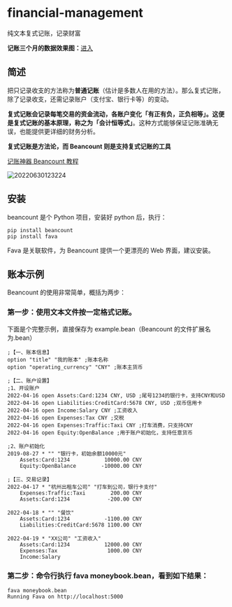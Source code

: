 # financial-management

纯文本复式记账，记录财富

**记账三个月的数据效果图：**[进入](https://github.com/full-docs/financial-management-basic/issues/1)

## 简述

把只记录收支的方法称为**普通记账**（估计是多数人在用的方法）。那么复式记账，除了记录收支，还需记录账户（支付宝、银行卡等）的变动。

**复式记账会记录每笔交易的资金流动，各账户变化「有正有负，正负相等」。这便是复式记账的基本原理，称之为「会计恒等式」**。这种方式能够保证记账准确无误，也能提供更详细的财务分析。

**复式记账是方法论，而 Beancount 则是支持复式记账的工具**

[记账神器 Beancount 教程](https://sspai.com/post/59777)

![20220630123224](https://cdn.jsdelivr.net/gh/wudg/picgo@master/images/books/20220630123224.png)

## 安装

beancount 是个 Python 项目，安装好 python 后，执行：

```shell
pip install beancount
pip install fava
```

Fava 是关联软件，为 Beancount 提供一个更漂亮的 Web 界面，建议安装。

## 账本示例

Beancount 的使用非常简单，概括为两步：

### 第一步：使用文本文件按一定格式记账。

下面是个完整示例，直接保存为 example.bean（Beancount 的文件扩展名为.bean）

```bean
;【一、账本信息】
option "title" "我的账本" ;账本名称
option "operating_currency" "CNY" ;账本主货币

;【二、账户设置】
;1、开设账户
2022-04-16 open Assets:Card:1234 CNY, USD ;尾号1234的银行卡，支持CNY和USD
2022-04-16 open Liabilities:CreditCard:5678 CNY, USD ;双币信用卡
2022-04-16 open Income:Salary CNY ;工资收入
2022-04-16 open Expenses:Tax CNY ;交税
2022-04-16 open Expenses:Traffic:Taxi CNY ;打车消费，只支持CNY
2022-04-16 open Equity:OpenBalance ;用于账户初始化，支持任意货币

;2、账户初始化
2019-08-27 * "" "银行卡，初始余额10000元"
    Assets:Card:1234           10000.00 CNY
    Equity:OpenBalance        -10000.00 CNY

;【三、交易记录】
2022-04-17 * "杭州出租车公司" "打车到公司，银行卡支付"
    Expenses:Traffic:Taxi        200.00 CNY
    Assets:Card:1234            -200.00 CNY

2022-04-18 * "" "餐饮"
    Assets:Card:1234           -1100.00 CNY
    Liabilities:CreditCard:5678 1100.00 CNY
    
2022-04-19 * "XX公司" "工资收入"
    Assets:Card:1234           12000.00 CNY
    Expenses:Tax                1000.00 CNY
    Income:Salary           
```

### 第二步：命令行执行 fava moneybook.bean，看到如下结果：

```shell
fava moneybook.bean                                                                                                                                              
Running Fava on http://localhost:5000
```

